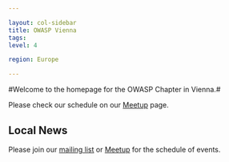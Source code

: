 ```yaml
---

layout: col-sidebar
title: OWASP Vienna
tags: 
level: 4

region: Europe

---
```


#Welcome to the homepage for the OWASP Chapter in Vienna.#

Please check our schedule on our [Meetup](https://www.meetup.com/OWASP-Vienna-Chapter/) page.

## Local News
Please join our [mailing list](https://groups.google.com/a/owasp.org/forum/#!forum/vienna-chapter) or [Meetup](https://www.meetup.com/OWASP-Vienna-Chapter/) for the schedule of events.
